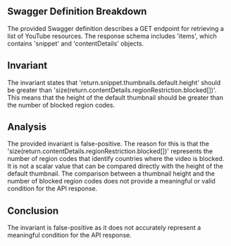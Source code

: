 ## Swagger Definition Breakdown

The provided Swagger definition describes a GET endpoint for retrieving a list of YouTube resources. The response schema includes 'items', which contains 'snippet' and 'contentDetails' objects.

## Invariant

The invariant states that 'return.snippet.thumbnails.default.height' should be greater than 'size(return.contentDetails.regionRestriction.blocked[])'. This means that the height of the default thumbnail should be greater than the number of blocked region codes.

## Analysis

The provided invariant is false-positive. The reason for this is that the 'size(return.contentDetails.regionRestriction.blocked[])' represents the number of region codes that identify countries where the video is blocked. It is not a scalar value that can be compared directly with the height of the default thumbnail. The comparison between a thumbnail height and the number of blocked region codes does not provide a meaningful or valid condition for the API response.

## Conclusion

The invariant is false-positive as it does not accurately represent a meaningful condition for the API response.
